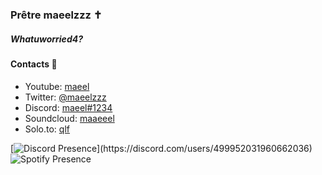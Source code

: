 ### Prêtre maeelzzz ✝️
##### Whatuworried4?



#### Contacts 📒
- Youtube: [maeel](https://youtube.com/maeel)
- Twitter: [@maeelzzz](https://twitter.com/maeelzzz)
- Discord: [maeel#1234](https://discord.com/users/499952031960662036)
- Soundcloud: [maaeeel](https://soundcloud.com/maaeeel)
- Solo.to: [qlf](https://solo.to/qlf)

[![Discord Presence](https://lanyard-profile-readme.vercel.app/api/499952031960662036?&bg&animated=true&borderRadius=30px&idleMessage=Watching%20bubble...)](https://discord.com/users/499952031960662036)
![Spotify Presence](https://spotify-recently-played-readme.vercel.app/api?user=gh5fbudh02dq3o02da8inuk4j&width=350&count=3)
